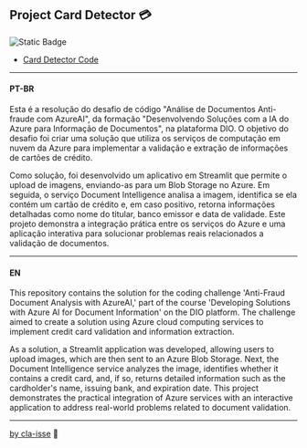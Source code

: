 ## Project Card Detector 💳

![Static Badge](https://img.shields.io/badge/Python-000?style=for-the-badge&logo=Python)

* [Card Detector Code](./app.py)

---

#### PT-BR

Esta é a resolução do desafio de código "Análise de Documentos Anti-fraude com AzureAI", da formação "Desenvolvendo Soluções com a IA do Azure para Informação de Documentos", na plataforma DIO. O objetivo do desafio foi criar uma solução que utiliza os serviços de computação em nuvem da Azure para implementar a validação e extração de informações de cartões de crédito. 

Como solução, foi desenvolvido um aplicativo em Streamlit que permite o upload de imagens, enviando-as para um Blob Storage no Azure. Em seguida, o serviço Document Intelligence analisa a imagem, identifica se ela contém um cartão de crédito e, em caso positivo, retorna informações detalhadas como nome do titular, banco emissor e data de validade. Este projeto demonstra a integração prática entre os serviços do Azure e uma aplicação interativa para solucionar problemas reais relacionados a validação de documentos.

---

#### EN 

This repository contains the solution for the coding challenge 'Anti-Fraud Document Analysis with AzureAI,' part of the course 'Developing Solutions with Azure AI for Document Information' on the DIO platform. The challenge aimed to create a solution using Azure cloud computing services to implement credit card validation and information extraction.

As a solution, a Streamlit application was developed, allowing users to upload images, which are then sent to an Azure Blob Storage. Next, the Document Intelligence service analyzes the image, identifies whether it contains a credit card, and, if so, returns detailed information such as the cardholder's name, issuing bank, and expiration date. This project demonstrates the practical integration of Azure services with an interactive application to address real-world problems related to document validation.

---

[by cla-isse](https://github.com/cla-isse) 💜
